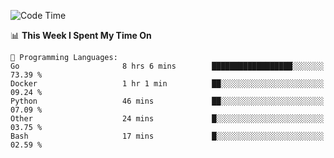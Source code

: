 <!--START_SECTION:waka-->
![Code Time](http://img.shields.io/badge/Code%20Time-626%20hrs%2058%20mins-blue)

📊 **This Week I Spent My Time On** 

```text
💬 Programming Languages: 
Go                       8 hrs 6 mins        ██████████████████░░░░░░░   73.39 % 
Docker                   1 hr 1 min          ██░░░░░░░░░░░░░░░░░░░░░░░   09.24 % 
Python                   46 mins             ██░░░░░░░░░░░░░░░░░░░░░░░   07.09 % 
Other                    24 mins             █░░░░░░░░░░░░░░░░░░░░░░░░   03.75 % 
Bash                     17 mins             █░░░░░░░░░░░░░░░░░░░░░░░░   02.59 % 
```


<!--END_SECTION:waka-->